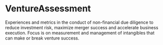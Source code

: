 # VentureAssessment
Experiences and metrics in the conduct of non-financial due diligence to reduce investment risk, maximize merger success and accelerate business execution. Focus is on measurement and management of intangibles that can make or break venture success.
